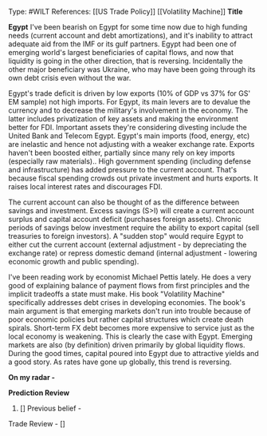 Type: #WILT 
References: [[US Trade Policy]]
[[Volatility Machine]]
**Title**


**Egypt**
I've been bearish on Egypt for some time now due to high funding needs (current account and debt amortizations), and it's inability to attract adequate aid from the IMF or its gulf partners. Egypt had been one of emerging world's largest beneficiaries of capital flows, and now that liquidity is going in the other direction, that is reversing. Incidentally the other major beneficiary was Ukraine, who may have been going through its own debt crisis even without the war. 

Egypt's trade deficit is driven by low exports (10% of GDP vs 37% for GS' EM sample) not high imports. For Egypt, its main levers are to devalue the currency and to decrease the military's  involvement in the economy. The latter includes privatization of key assets and making the environment better for FDI. Important assets they're considering divesting include the United Bank and Telecom Egypt. Egypt's main imports (food, energy, etc) are inelastic and hence not adjusting with a weaker exchange rate. Exports haven't been boosted either, partially since many rely on key imports (especially raw materials).. High government spending (including defense and infrastructure) has added pressure to the current account. That's because fiscal spending crowds out private investment and hurts exports. It raises local interest rates and discourages FDI. 

The current account can also be thought of as the difference between savings and investment. Excess savings (S>I) will create a current account surplus and capital account deficit (purchases foreign assets). Chronic periods of savings below investment require the ability to export capital (sell treasuries to foreign investors). A "sudden stop" would require Egypt to either cut the current account (external adjustment - by depreciating the exchange rate) or repress domestic demand (internal adjustment - lowering economic growth and public spending).

I've been reading work by economist Michael Pettis lately. He does a very good of explaining balance of payment flows from first principles and the implicit tradeoffs a state must make. His book "Volatility Machine" specifically addresses debt crises in developing economies. The book's main argument is that emerging markets don't run into trouble because of poor economic policies but rather capital structures which create death spirals. Short-term FX debt becomes more expensive to service just as the local economy is weakening. This is clearly the case with Egypt. Emerging markets are also (by definition) driven primarily by global liquidity flows. During the good times, capital poured into Egypt due to attractive yields and a good story. As rates have gone up globally, this trend is reversing. 

**On my radar -** 



**Prediction Review**  

1) []
Previous belief -

Trade Review  - 
[]

